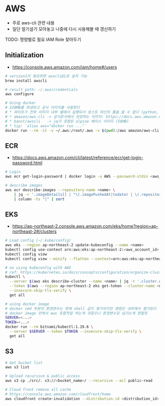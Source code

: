 # AWS

- 주로 aws-cli 관련 내용
- 일단 얼기설기 모아놓고 나중에 다시 사용해볼 때 갱신하기

TODO: 명령별로 필요 IAM Role 찾아두기

## Initialization

- https://console.aws.amazon.com/iam/home#/users

```bash
# version1이 필요하면 awscli@1로 설치 가능
brew install awscli

# result path: ~/.aws/credentials
aws configure

# Using docker
# 320MB를 희생하고 공식 이미지를 사용한다
# * 파이프가 전부 이미지 내부 쉘에서 실행되서 호스트 머신의 툴을 쓸 수 없다 (python, awk 정도까지만 가능)
# * amazon/aws-cli -> 공식문서에서 권장하는 이미지: https://docs.aws.amazon.com/cli/latest/userguide/install-cliv2-docker.html
# * banst/awscli   -> jq가 포함된 alpine 베이스 이미지 (56MB)
# * tip: `alias aws="docker run ..."`
docker run --rm -it -v ~/.aws:/root/.aws -v $(pwd):/aws amazon/aws-cli s3 ls
```

## ECR

- https://docs.aws.amazon.com/cli/latest/reference/ecr/get-login-password.html

```bash
# Login
aws ecr get-login-password | docker login -u AWS --password-stdin <aws_account_id>.dkr.ecr.<region>.amazonaws.com

# describe images
aws ecr describe-images --repository-name <name> \
    | jq -r '.imageDetails[] | "\(.imagePushedAt|todate) | \(.repositoryName) | \(.imageTags|join(", ")) | \(.imageDigest)"' \
    | column -ts "|" | sort
```

## EKS

- https://ap-northeast-2.console.aws.amazon.com/eks/home?region=ap-northeast-2#/clusters

```bash
# Load config (~/.kube/config)
aws eks --region ap-northeast-2 update-kubeconfig --name <name>
kubectl config use-context arn:aws:eks:ap-northeast-2:<aws_account_id>:cluster/<name>
kubectl config view
kubectl config view --minify --flatten --context=arn:aws:eks:ap-northeast-2:xxxxxx:cluster/xxxxxx

# no using kubeconfig with AWS
# ref: https://kubernetes.io/docs/concepts/configuration/organize-cluster-access-kubeconfig/
kubectl \
  --server $(aws eks describe-cluster --name <name> | jq -r '.cluster.endpoint') \
  --token $(aws --region ap-northeast-2 eks get-token --cluster-name <name> | jq -r '.status.token') \
  --insecure-skip-tls-verify \
  get all

# using docker image
# docker cmd 부분의 환경변수는 현재 shell 값이 평가되지만 명령은 내부에서 평가된다
# docker image 안에서 aws 포함작업 하는게 귀찮으니 환경변수로 넘기는게 편할듯
SERVER=<...>
TOKEN=<...>
docker run --rm bitnami/kubectl:1.19.6 \
  --server $SERVER --token $TOKEN --insecure-skip-tls-verify \
  get all
```

## S3

```bash
# Get bucket list
aws s3 list

# Upload recursive & public access
aws s3 cp ./src/. s3://<bucket_name>/ --recursive --acl public-read

# Cloud front remove all cache
# https://console.aws.amazon.com/cloudfront/home
aws cloudfront create-invalidation --distribution-id <distribution_id> --paths "/*"
```
